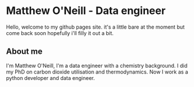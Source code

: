 # Matthew O'Neill - Data engineer

Hello, welcome to my github pages site. it's a little bare at the moment but
come back soon hopefully i'll filly it out a bit.

## About me

I'm Matthew O'Neill, I'm a data engineer with a chemistry background. I did my
PhD on carbon dioxide utilisation and thermodynamics. Now I work as a python
developer and data engineer.
